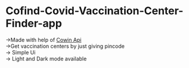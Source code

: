 # Cofind-Covid-Vaccination-Center-Finder-app
->Made with help of <a href=https://apisetu.gov.in/api/cowin>Cowin Api</a>
<br>
->Get vaccination centers by just giving pincode
<br>
-> Simple Ui
<br>
-> Light and Dark mode available
